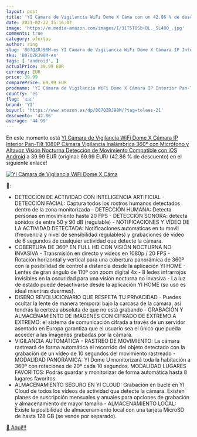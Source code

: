 ```yaml
---
layout: post
title: 'YI Cámara de Vigilancia WiFi Dome X Cáma con un 42.86 % de descuento'
date: 2021-02-22 15:16:07
image: 'https://m.media-amazon.com/images/I/31T5T0Sb+DL._SL400_.jpg'
comments: true
category: ofertas
author: ring
slug: 'B07QZRJ98M-es YI Cámara de Vigilancia WiFi Dome X Cámara IP Interior...'
sku: 'B07QZRJ98M-es'
tags: [ 'android', ]
actualPrice: 39.99 EUR
currency: EUR
price: 39.99
comparePrice: 69.99 EUR
prodname: 'YI Cámara de Vigilancia WiFi Dome X Cámara IP Interior Pan-Tilt 1080P Cámara Vigilancia Inalámbrica 360° con Micrófono y Altavoz Visión Nocturna Detección de Movimiento Compatible con iOS  Android'
country: 'es'
flag: '🇪🇸'
brand: 'YI'
buyurl: 'https://www.amazon.es/dp/B07QZRJ98M/?tag=tolees-21'
descuento: '42.86'
average: '44.99'
---
```


En este momento está [YI Cámara de Vigilancia WiFi Dome X Cámara IP Interior Pan-Tilt 1080P Cámara Vigilancia Inalámbrica 360° con Micrófono y Altavoz Visión Nocturna Detección de Movimiento Compatible con iOS  Android](https://www.amazon.es/dp/B07QZRJ98M/?tag=tolees-21) a 39.99 EUR (original: 69.99 EUR) (42.86 %  de descuento) en el siguiente enlace!

[![YI Cámara de Vigilancia WiFi Dome X Cáma](https://m.media-amazon.com/images/I/31T5T0Sb+DL._SL400_.jpg)](https://www.amazon.es/dp/B07QZRJ98M/?tag=tolees-21)

🔎:

- DETECCIÓN DE ACTIVIDAD CON INTELIGENCIA ARTIFICIAL - DETECCIÓN FACIAL: Captura todos los rostros humanos detectados dentro de la zona monitorizada - DETECCIÓN HUMANA: Detecta personas en movimiento hasta 20 FPS - DETECCIÓN SONORA: detecta sonidos de entre 50 y 90 dB (regulable) - NOTIFICACIONES Y VÍDEO DE LA ACTIVIDAD DETECTADA: Notificaciones automáticas en tu movìl (frecuencia y nivel de sensibilidad regulables) y grabaciones de vídeo de 6 segundos de cualquier actividad que detecte la cámara.
- COBERTURA DE 360º EN FULL HD CON VISIÓN NOCTURNA NO INVASIVA - Transmisión en directo y vídeos en 1080p / 20 FPS - Rotación horizontal y vertical para una cobertura panorámica de 360º con la posibilidad de control a distancia desde la aplicación YI HOME - Lentes de gran ángulo de 110º con zoom digital 4x - 8 ledes infrarrojos invisibles en la oscuridad para una visión nocturna no invasiva - La luz de estado puede desactivarse desde la aplicación YI HOME (su uso es ideal mientras duermes).
- DISEÑO REVOLUCIONARIO QUE RESPETA TU PRIVACIDAD - Puedes ocultar la lente de manera temporal bajo la carcasa de la cámara: así tendrás la certeza absoluta de que no está grabando - GRABACIÓN Y ALMACENAMIENTO DE IMÁGENES CON CIFRADO DE EXTREMO A EXTREMO: el sistema de comunicación cifrada a través de un servidor asentado en Europa garantiza que el usuario sea el único que pueda acceder a las imágenes grabadas por la cámara.
- VIGILANCIA AUTOMÁTICA - RASTREO DE MOVIMIENTO: La cámara rastreará de forma automática el recorrido del objeto detectado con la grabación de un vídeo de 10 segundos del movimiento rastreado - MODALIDAD PANORÁMICA: YI Dome U monitorizará toda la habitación a 360º con rotaciones de 20º cada 10 segundos. MODALIDAD LUGARES FAVORITOS: Podrás guardar y monitorizar de forma automática hasta 8 lugares favoritos.
- ALMACENAMIENTO SEGURO EN YI CLOUD: Grabación en bucle en YI Cloud de todos los vídeos de actividad que detecte la cámara. Existen planes de suscripción mensuales y anuales para opciones de grabación y almacenamiento de mayor tamaño - ALMACENAMIENTO LOCAL: Existe la posibilidad de almacenamiento local con una tarjeta MicroSD de hasta 128 GB (se vende por separado).

[🛒 Aquí!!!](https://www.amazon.es/dp/B07QZRJ98M/?tag=tolees-21)
